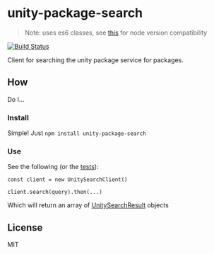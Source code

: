# unity-package-search

> Note: uses es6 classes, see [this](http://node.green/#ES2015-functions-class) for node version compatibility

[![Build Status](https://travis-ci.org/bengreenier/unity-package-search.svg?branch=master)](https://travis-ci.org/bengreenier/unity-package-search)

Client for searching the unity package service for packages.

## How

Do I...

### Install

Simple! Just `npm install unity-package-search`

### Use

See the following (or the [tests](./test/basic.js)):

```
const client = new UnitySearchClient()

client.search(query).then(...)
```

Which will return an array of [UnitySearchResult](./lib/models/unity-search-result.js) objects

## License

MIT
